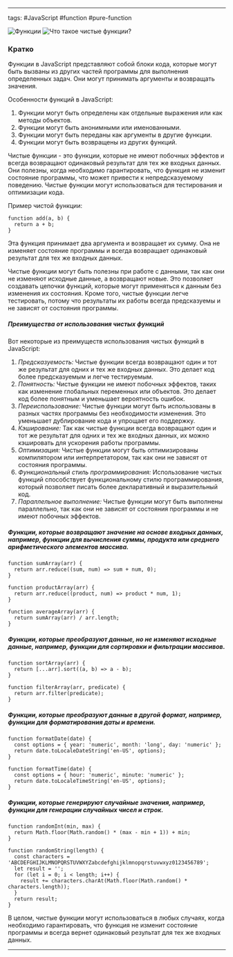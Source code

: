 ____

tags: #JavaScript #function #pure-function

![Функции](https://www.youtube.com/watch?v=csrCSOwWX3s)
![Что такое чистые функции?](https://www.youtube.com/watch?v=k_mRqDoeAGg)

### Кратко

Функции в JavaScript представляют собой блоки кода, которые могут быть вызваны из других частей программы для выполнения определенных задач. Они могут принимать аргументы и возвращать значения.

Особенности функций в JavaScript:
1. Функции могут быть определены как отдельные выражения или как методы объектов.
2. Функции могут быть анонимными или именованными.
3. Функции могут быть переданы как аргументы в другие функции.
4. Функции могут быть возвращены из других функций.

Чистые функции - это функции, которые не имеют побочных эффектов и всегда возвращают одинаковый результат для тех же входных данных. Они полезны, когда необходимо гарантировать, что функция не изменит состояние программы, что может привести к непредсказуемому поведению. Чистые функции могут использоваться для тестирования и оптимизации кода.

Пример чистой функции:
```
function add(a, b) {
  return a + b;
}
```

Эта функция принимает два аргумента и возвращает их сумму. Она не изменяет состояние программы и всегда возвращает одинаковый результат для тех же входных данных.

Чистые функции могут быть полезны при работе с данными, так как они не изменяют исходные данные, а возвращают новые. Это позволяет создавать цепочки функций, которые могут применяться к данным без изменения их состояния. Кроме того, чистые функции легче тестировать, потому что результаты их работы всегда предсказуемы и не зависят от состояния программы.

##### Преимущества от использования чистых функций

Вот некоторые из преимуществ использования чистых функций в JavaScript:
1. _Предсказуемость:_ Чистые функции всегда возвращают один и тот же результат для одних и тех же входных данных. Это делает код более предсказуемым и легче тестируемым.
2. _Понятность:_ Чистые функции не имеют побочных эффектов, таких как изменение глобальных переменных или объектов. Это делает код более понятным и уменьшает вероятность ошибок.
3. _Переиспользование:_ Чистые функции могут быть использованы в разных частях программы без необходимости изменения. Это уменьшает дублирование кода и упрощает его поддержку.
4. _Кэширование:_ Так как чистые функции всегда возвращают один и тот же результат для одних и тех же входных данных, их можно кэшировать для ускорения работы программы.
5. _Оптимизация:_ Чистые функции могут быть оптимизированы компилятором или интерпретатором, так как они не зависят от состояния программы.
6. _Функциональный стиль программирования:_ Использование чистых функций способствует функциональному стилю программирования, который позволяет писать более декларативный и выразительный код.
7. _Параллельное выполнение:_ Чистые функции могут быть выполнены параллельно, так как они не зависят от состояния программы и не имеют побочных эффектов.

##### Функции, которые возвращают значение на основе входных данных, например, функции для вычисления суммы, продукта или среднего арифметического элементов массива.
```
function sumArray(arr) {
  return arr.reduce((sum, num) => sum + num, 0);
}

function productArray(arr) {
  return arr.reduce((product, num) => product * num, 1);
}

function averageArray(arr) {
  return sumArray(arr) / arr.length;
}
```

##### Функции, которые преобразуют данные, но не изменяют исходные данные, например, функции для сортировки и фильтрации массивов.
```
function sortArray(arr) {
  return [...arr].sort((a, b) => a - b);
}

function filterArray(arr, predicate) {
  return arr.filter(predicate);
}
```

##### Функции, которые преобразуют данные в другой формат, например, функции для форматирования даты и времени.
```
function formatDate(date) {
  const options = { year: 'numeric', month: 'long', day: 'numeric' };
  return date.toLocaleDateString('en-US', options);
}

function formatTime(date) {
  const options = { hour: 'numeric', minute: 'numeric' };
  return date.toLocaleTimeString('en-US', options);
}
```

##### Функции, которые генерируют случайные значения, например, функции для генерации случайных чисел и строк.
```
function randomInt(min, max) {
  return Math.floor(Math.random() * (max - min + 1)) + min;
}

function randomString(length) {
  const characters = 'ABCDEFGHIJKLMNOPQRSTUVWXYZabcdefghijklmnopqrstuvwxyz0123456789';
  let result = '';
  for (let i = 0; i < length; i++) {
    result += characters.charAt(Math.floor(Math.random() * characters.length));
  }
  return result;
}
```

В целом, чистые функции могут использоваться в любых случаях, когда необходимо гарантировать, что функция не изменит состояние программы и всегда вернет одинаковый результат для тех же входных данных.

_____

